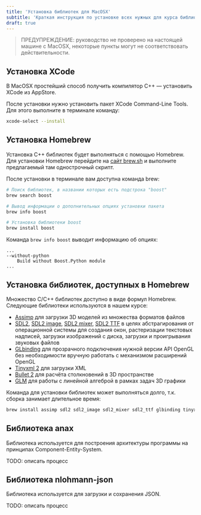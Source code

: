 ```yaml
---
title: 'Установка библиотек для MacOSX'
subtitle: 'Краткая инструкция по установке всех нужных для курса библиотек на MacOSX'
draft: true
---
```


> ПРЕДУПРЕЖДЕНИЕ: руководство не проверено на настоящей машине с MacOSX, некоторые пункты могут не соответствовать действительности.

## Установка XCode

В MacOSX простейший способ получить компилятор C++ — установить XCode из AppStore.

После установки нужно установить пакет XCode Command-Line Tools. Для этого выполните в терминале команду:

```bash
xcode-select --install
```

## Установка Homebrew

Установка C++ библиотек будет выполняться с помощью Homebrew. Для установки Homebrew перейдите на [сайт brew.sh](https://brew.sh/) и выполните предлагаемый там однострочный скрипт.

После установки в терминале вам доступна команда brew:

```bash
# Поиск библиотек, в названии которых есть подстрока "boost" 
brew search boost

# Вывод информации о дополнительных опциях установки пакета
brew info boost

# Установка библиотеки boost
brew install boost
```

Команда `brew info boost` выводит информацию об опциях:

```
...
--without-python
    Build without Boost.Python module
...
```

## Установка библиотек, доступных в Homebrew

Множество C/C++ библиотек доступно в виде формул Homebrew. Следующие библиотеки используются в нашем курсе:

- [Assimp](http://brewformulas.org/Assimp) для загрузки 3D моделей из множества форматов файлов
- [SDL2](http://brewformulas.org/Sdl2), [SDL2 image](http://brewformulas.org/Sdl2Image), [SDL2 mixer](http://brewformulas.org/Sdl2Mixer), [SDL2 TTF](http://brewformulas.org/Sdl2Ttf) в целях абстрагирования от операционной системы для создания окон, растеризации текстовых надписей, загрузки изображений с диска, загрузки и проигрывания звуковых файлов
- [GLbinding](http://brewformulas.org/Glbinding) для прозрачного подключения нужной версии API OpenGL без необходимости вручную работать с механизмом расширений OpenGL
- [Tinyxml 2](http://brewformulas.org/Tinyxml2) для загрузки XML
- [Bullet 2](http://brewformulas.org/Bullet) для расчёта столкновений в 3D пространстве
- [GLM](http://brewformulas.org/Glm) для работы с линейной алгеброй в рамках задач 3D графики

Команда для установки библиотек может выполняться долго, т.к. сборка занимает длительное время:

```bash
brew install assimp sdl2 sdl2_image sdl2_mixer sdl2_ttf glbinding tinyxml2 bullet glm
```

## Библиотека anax

Библиотека используется для построения архитектуры программы на принципах Component-Entity-System.

TODO: описать процесс

## Библиотека nlohmann-json

Библиотека используется для загрузки и сохранения JSON.

TODO: описать процесс
